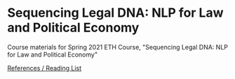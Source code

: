 # Sequencing Legal DNA: NLP for Law and Political Economy

Course materials for Spring 2021 ETH Course, "Sequencing Legal DNA: NLP for Law and Political Economy"

[References / Reading List](https://docs.google.com/document/d/1JtSKVVGjJ3oIMoSE8FHION--Xi1RXUk0xp7MhE_J_CM/edit?usp=sharing)
